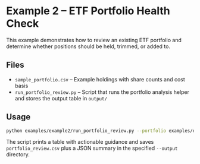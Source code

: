 # Example 2 – ETF Portfolio Health Check

This example demonstrates how to review an existing ETF portfolio and determine whether positions should be held, trimmed, or
added to.

## Files

- `sample_portfolio.csv` – Example holdings with share counts and cost basis
- `run_portfolio_review.py` – Script that runs the portfolio analysis helper and stores the output table in `output/`

## Usage

```bash
python examples/example2/run_portfolio_review.py --portfolio examples/example2/sample_portfolio.csv --output examples/example2/output
```

The script prints a table with actionable guidance and saves `portfolio_review.csv` plus a JSON summary in the specified
`--output` directory.
